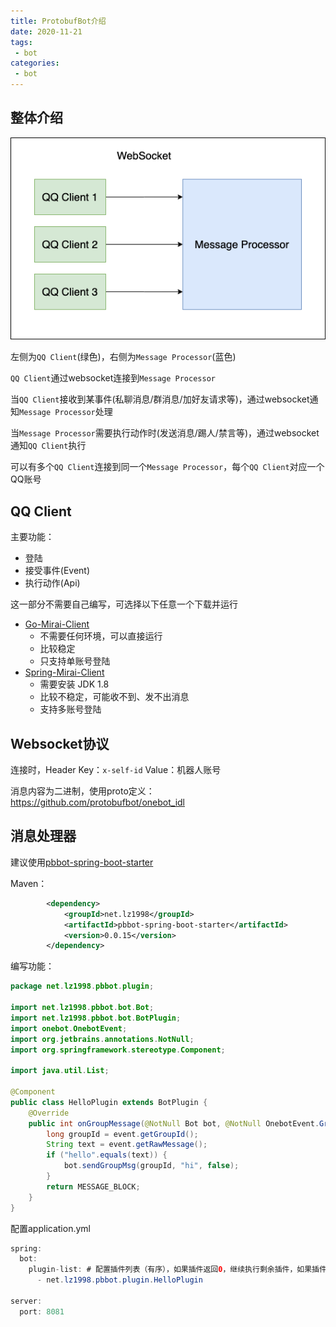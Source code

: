 ```yaml
---
title: ProtobufBot介绍
date: 2020-11-21
tags:
 - bot
categories:
 - bot
---
```


## 整体介绍

![](./architecture.png)

左侧为`QQ Client`(绿色)，右侧为`Message Processor`(蓝色)

`QQ Client`通过websocket连接到`Message Processor`

当`QQ Client`接收到某事件(私聊消息/群消息/加好友请求等)，通过websocket通知`Message Processor`处理

当`Message Processor`需要执行动作时(发送消息/踢人/禁言等)，通过websocket通知`QQ Client`执行

可以有多个`QQ Client`连接到同一个`Message Processor`，每个`QQ Client`对应一个QQ账号

## QQ Client

主要功能：
- 登陆
- 接受事件(Event)
- 执行动作(Api)

这一部分不需要自己编写，可选择以下任意一个下载并运行

- [Go-Mirai-Client](https://github.com/ProtobufBot/Go-Mirai-Client/releases)
    - 不需要任何环境，可以直接运行
    - 比较稳定
    - 只支持单账号登陆
- [Spring-Mirai-Client](https://github.com/ProtobufBot/Spring-Mirai-Client/releases)
    - 需要安装 JDK 1.8
    - 比较不稳定，可能收不到、发不出消息
    - 支持多账号登陆

## Websocket协议

连接时，Header Key：`x-self-id` Value：机器人账号

消息内容为二进制，使用proto定义：https://github.com/protobufbot/onebot_idl

## 消息处理器

建议使用[pbbot-spring-boot-starter](https://github.com/protobufbot/pbbot-spring-boot-starter)

Maven：

```xml
        <dependency>
            <groupId>net.lz1998</groupId>
            <artifactId>pbbot-spring-boot-starter</artifactId>
            <version>0.0.15</version>
        </dependency>
```

编写功能：

```java
package net.lz1998.pbbot.plugin;

import net.lz1998.pbbot.bot.Bot;
import net.lz1998.pbbot.bot.BotPlugin;
import onebot.OnebotEvent;
import org.jetbrains.annotations.NotNull;
import org.springframework.stereotype.Component;

import java.util.List;

@Component
public class HelloPlugin extends BotPlugin {
    @Override
    public int onGroupMessage(@NotNull Bot bot, @NotNull OnebotEvent.GroupMessageEvent event) {
        long groupId = event.getGroupId();
        String text = event.getRawMessage();
        if ("hello".equals(text)) {
            bot.sendGroupMsg(groupId, "hi", false);
        }
        return MESSAGE_BLOCK;
    }
}
```

配置application.yml

```java
spring:
  bot:
    plugin-list: # 配置插件列表（有序），如果插件返回0，继续执行剩余插件，如果插件返回1，终止剩余插件执行
      - net.lz1998.pbbot.plugin.HelloPlugin

server:
  port: 8081
```

